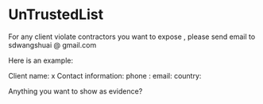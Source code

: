 # UnTrustedList

For any client violate contractors you want to expose , please send email to sdwangshuai @ gmail.com

Here is an example:

Client name: x
Contact information: 
  phone : 
  email: 
  country:

Anything you want to show as evidence?
